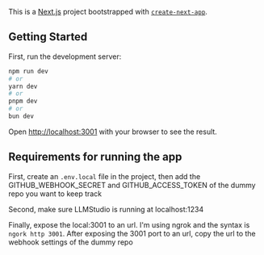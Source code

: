 This is a [Next.js](https://nextjs.org) project bootstrapped with [`create-next-app`](https://nextjs.org/docs/app/api-reference/cli/create-next-app).

## Getting Started

First, run the development server:

```bash
npm run dev
# or
yarn dev
# or
pnpm dev
# or
bun dev
```

Open [http://localhost:3001](http://localhost:3001) with your browser to see the result.

## Requirements for running the app

First, create an `.env.local` file in the project, then add the GITHUB_WEBHOOK_SECRET and GITHUB_ACCESS_TOKEN of the dummy repo you want to keep track

Second, make sure LLMStudio is running at localhost:1234

Finally, expose the local:3001 to an url. I'm using ngrok and the syntax is `ngork http 3001`.
After exposing the 3001 port to an url, copy the url to the webhook settings of the dummy repo
